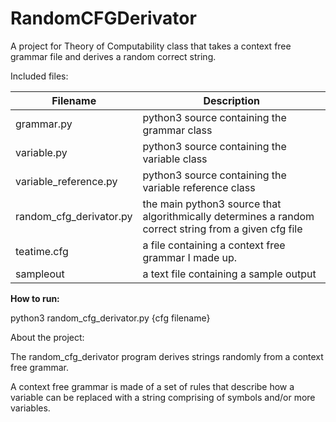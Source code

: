 # RandomCFGDerivator
A project for Theory of Computability class that takes a context free grammar file and derives a random correct string.

Included files:

Filename | Description
---------|-------------
grammar.py | python3 source containing the grammar class
variable.py | python3 source containing the variable class
variable_reference.py | python3 source containing the variable reference class
random_cfg_derivator.py | the main python3 source that algorithmically determines a random correct string from a given cfg file
teatime.cfg | a file containing a context free grammar I made up.
sampleout | a text file containing a sample output

**How to run:**

python3 random_cfg_derivator.py {cfg filename}

About the project:

The random_cfg_derivator program derives strings randomly from a context free grammar.

A context free grammar is made of a set of rules that describe how a variable can be replaced with a string comprising of symbols and/or more variables.
